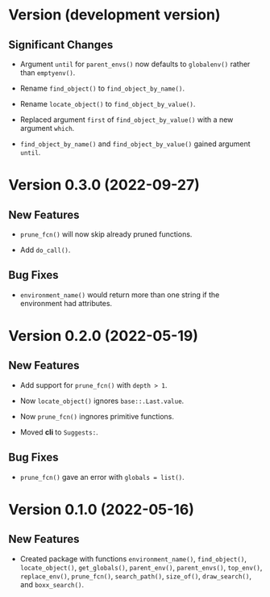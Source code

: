 # Version (development version)

## Significant Changes

 * Argument `until` for `parent_envs()` now defaults to `globalenv()`
   rather than `emptyenv()`.

 * Rename `find_object()` to `find_object_by_name()`.

 * Rename `locate_object()` to `find_object_by_value()`.
 
 * Replaced argument `first` of `find_object_by_value()` with a new
   argument `which`.

 * `find_object_by_name()` and `find_object_by_value()` gained 
   argument `until`.


# Version 0.3.0 (2022-09-27)

## New Features

* `prune_fcn()` will now skip already pruned functions.

* Add `do_call()`.

## Bug Fixes

* `environment_name()` would return more than one string if
  the environment had attributes.
  

# Version 0.2.0 (2022-05-19)

## New Features

* Add support for `prune_fcn()` with `depth > 1`.

* Now `locate_object()` ignores `base::.Last.value`.

* Now `prune_fcn()` ingnores primitive functions.

* Moved **cli** to `Suggests:`.


## Bug Fixes

* `prune_fcn()` gave an error with `globals = list()`.


# Version 0.1.0 (2022-05-16)

## New Features

* Created package with functions `environment_name()`, `find_object()`,
  `locate_object()`, `get_globals()`, `parent_env()`, `parent_envs()`,
  `top_env()`, `replace_env()`, `prune_fcn()`, `search_path()`,
  `size_of()`, `draw_search()`, and `boxx_search()`.


